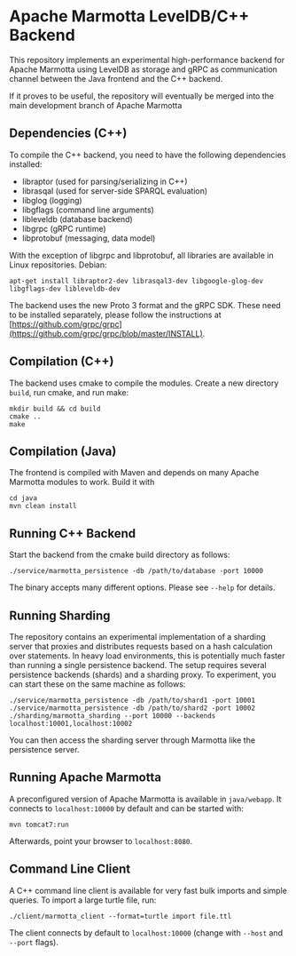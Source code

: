 # Apache Marmotta LevelDB/C++ Backend

This repository implements an experimental high-performance backend for Apache Marmotta
using LevelDB as storage and gRPC as communication channel between the Java frontend
and the C++ backend. 

If it proves to be useful, the repository will eventually be merged into the main 
development branch of Apache Marmotta

## Dependencies (C++)

To compile the C++ backend, you need to have the following dependencies installed:

  * libraptor (used for parsing/serializing in C++)
  * librasqal (used for server-side SPARQL evaluation)
  * libglog (logging)
  * libgflags (command line arguments)
  * libleveldb (database backend)
  * libgrpc (gRPC runtime)
  * libprotobuf (messaging, data model)

With the exception of libgrpc and libprotobuf, all libraries are available in Linux repositories.
Debian:

    apt-get install libraptor2-dev librasqal3-dev libgoogle-glog-dev libgflags-dev libleveldb-dev
    
The backend uses the new Proto 3 format and the gRPC SDK. These need to be installed separately,
please follow the instructions at [https://github.com/grpc/grpc](https://github.com/grpc/grpc/blob/master/INSTALL).


## Compilation (C++)

The backend uses cmake to compile the modules. Create a new directory `build`, run cmake, and run make:

    mkdir build && cd build
    cmake ..
    make

## Compilation (Java)

The frontend is compiled with Maven and depends on many Apache Marmotta modules to work. Build it with

    cd java
    mvn clean install
    
## Running C++ Backend

Start the backend from the cmake build directory as follows:

    ./service/marmotta_persistence -db /path/to/database -port 10000
    
The binary accepts many different options. Please see `--help` for details.

## Running Sharding

The repository contains an experimental implementation of a sharding server that proxies and 
distributes requests based on a hash calculation over statements. In heavy load environments,
this is potentially much faster than running a single persistence backend. The setup requires
several persistence backends (shards) and a sharding proxy. To experiment, you can start these
on the same machine as follows:

    ./service/marmotta_persistence -db /path/to/shard1 -port 10001
    ./service/marmotta_persistence -db /path/to/shard2 -port 10002
    ./sharding/marmotta_sharding --port 10000 --backends localhost:10001,localhost:10002

You can then access the sharding server through Marmotta like the persistence server.

## Running Apache Marmotta 

A preconfigured version of Apache Marmotta is available in `java/webapp`. It connects to 
`localhost:10000` by default and can be started with:

    mvn tomcat7:run
    
Afterwards, point your browser to `localhost:8080`.

## Command Line Client

A C++ command line client is available for very fast bulk imports and simple queries. To import
a large turtle file, run:

    ./client/marmotta_client --format=turtle import file.ttl

The client connects by default to `localhost:10000` (change with `--host` and `--port` flags).

